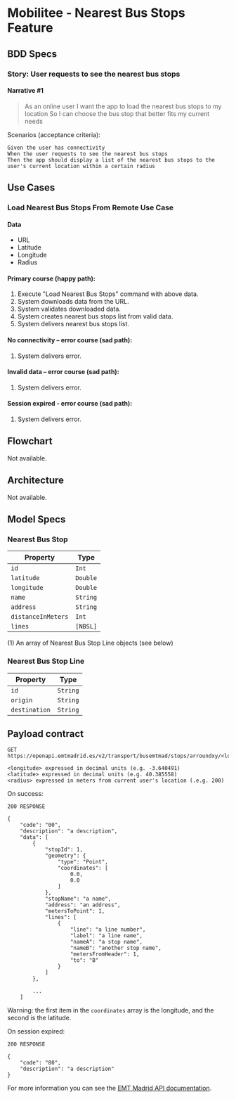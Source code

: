 # Mobilitee - Nearest Bus Stops Feature

## BDD Specs

### Story: User requests to see the nearest bus stops

#### Narrative #1

> As an online user
> I want the app to load the nearest bus stops to my location
> So I can choose the bus stop that better fits my current needs

Scenarios (acceptance criteria):

```
Given the user has connectivity
When the user requests to see the nearest bus stops
Then the app should display a list of the nearest bus stops to the user's current location within a certain radius
```

## Use Cases

### Load Nearest Bus Stops From Remote Use Case

#### Data

* URL
* Latitude
* Longitude
* Radius

#### Primary course (happy path):

1. Execute "Load Nearest Bus Stops" command with above data.
2. System downloads data from the URL.
3. System validates downloaded data.
4. System creates nearest bus stops list from valid data.
5. System delivers nearest bus stops list.

#### No connectivity – error course (sad path):

1. System delivers error.

#### Invalid data – error course (sad path):

1. System delivers error.

#### Session expired - error course (sad path):

1. System delivers error.

## Flowchart

Not available.

## Architecture

Not available.

## Model Specs

### Nearest Bus Stop

| Property              | Type          |
|-----------------------|---------------|
| `id`                  | `Int`         |
| `latitude`            | `Double`      |
| `longitude`           | `Double`      |
| `name`                | `String`      |
| `address`             | `String`      |
| `distanceInMeters`    | `Int`         |
| `lines`               | `[NBSL]`      | (1)

(1) An array of Nearest Bus Stop Line objects (see below)

### Nearest Bus Stop Line

| Property      | Type      |
|---------------|-----------|
| `id`          | `String`  |
| `origin`      | `String`  |
| `destination` | `String`  |

## Payload contract

```
GET https://openapi.emtmadrid.es/v2/transport/busemtmad/stops/arroundxy/<longitude>/<latitude>/<radius>/

<longitude> expressed in decimal units (e.g. -3.640491)
<latitude> expressed in decimal units (e.g. 40.385558)
<radius> expressed in meters from current user's location (.e.g. 200)
```

On success:

```
200 RESPONSE

{
    "code": "00",
    "description": "a description",
    "data": [
        {
            "stopId": 1,
            "geometry": {
                "type": "Point",
                "coordinates": [
                    0.0,
                    0.0
                ]
            },
            "stopName": "a name",
            "address": "an address",
            "metersToPoint": 1,
            "lines": [
                {
                    "line": "a line number",
                    "label": "a line name",
                    "nameA": "a stop name",
                    "nameB": "another stop name",
                    "metersFromHeader": 1,
                    "to": "B"
                }
            ]
        },
        
		...
    ]
```

Warning: the first item in the `coordinates` array is the longitude, and the second is the latitude.

On session expired:

```
200 RESPONSE

{
    "code": "80",
    "description": "a description"
}
```

For more information you can see the [EMT Madrid API documentation](https://apidocs.emtmadrid.es/#api-Block_3_TRANSPORT_BUSEMTMAD-detail_of_stops_arround_geopoint).

